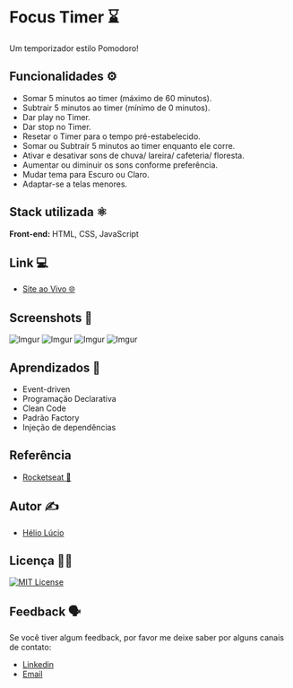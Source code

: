
# Focus Timer ⌛

Um temporizador estilo Pomodoro!

## Funcionalidades ⚙️

- Somar 5 minutos ao timer (máximo de 60 minutos).
- Subtrair 5 minutos ao timer (mínimo de 0 minutos).
- Dar play no Timer.
- Dar stop no Timer.
- Resetar o Timer para o tempo pré-estabelecido.
- Somar ou Subtrair 5 minutos ao timer enquanto ele corre.
- Ativar e desativar sons de chuva/ lareira/ cafeteria/ floresta.
- Aumentar ou diminuir os sons conforme preferência.
- Mudar tema para Escuro ou Claro.
- Adaptar-se a telas menores.

## Stack utilizada ⚛️

**Front-end:** HTML, CSS, JavaScript

## Link 💻

- [Site ao Vivo 🌐 ](https://focus-timer-2-nine.vercel.app/)
## Screenshots 📸

![Imgur](https://i.imgur.com/pZoRqX3.png)
![Imgur](https://i.imgur.com/ggIGVam.png)
![Imgur](https://i.imgur.com/lZIEy61.png)
![Imgur](https://i.imgur.com/cdtAVmz.png)


## Aprendizados 📖

- Event-driven
- Programação Declarativa
- Clean Code
- Padrão Factory
- Injeção de dependências

## Referência

- [Rocketseat 🚀](https://www.rocketseat.com.br/)

## Autor ✍️

- [Hélio Lúcio](https://www.linkedin.com/in/heliolj/)

## Licença 👨‍💼

[![MIT License](https://img.shields.io/badge/License-MIT-green.svg)](https://github.com/helioLJ/focus-timer-2/blob/main/license)

## Feedback 🗣️

Se você tiver algum feedback, por favor me deixe saber por alguns canais de contato:

- [Linkedin](https://www.linkedin.com/in/heliolj/)
- [Email](mailto:helio.lucio.jr@hotmail.com)
